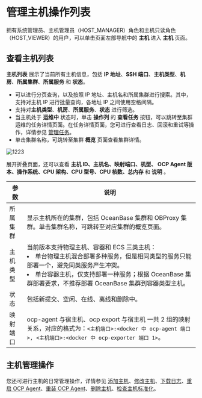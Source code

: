 # 管理主机操作列表

拥有系统管理员、主机管理员（HOST_MANAGER）角色和主机只读角色（HOST_VIEWER）的用户，可以单击页面左部导航中的 **主机** 进入 **主机** 页面。

## 查看主机列表

**主机列表** 展示了当前所有主机信息，包括 **IP 地址**、**SSH 端口**、**主机类型**、**机房**、**所属集群**、**所属服务** 和 **状态**。

* 可以进行分页查询，以及按照 IP 地址、主机名和所属集群进行搜索。其中，支持对主机 IP 进行批量查询，各地址 IP 之间使用空格间隔。
* 支持对**主机类型**、**机房**、**所属服务**、**状态** 进行筛选。
* 当主机处于 **运维中** 状态时，单击 **操作列** 的 **查看任务** 按钮，可以跳转至集群运维的任务详情页面。在任务详情页面，您可进行查看日志、回滚和重试等操作，详情参见 [管理任务](../1600.system-management-features/100.manage-tasks.md)。
* 单击集群名称，可跳转至集群 **概览** 页面查看集群详情。

![1223](https://obbusiness-private.oss-cn-shanghai.aliyuncs.com/doc/img/ocp/421/%E4%B8%BB%E6%9C%BA%E5%88%97%E8%A1%A82.png)

展开折叠页面，还可以查看 **主机 ID、主机名、映射端口、机型、 OCP Agent 版本、操作系统、CPU 架构、CPU 型号、CPU 核数、总内存** 和 **说明** 。

|   参数   |     说明        |
|--------|-----------|
| 所属集群   | 显示主机所在的集群，包括 OceanBase 集群和 OBProxy 集群。单击集群名称，可跳转至对应集群的概览页面。      |
| 主机类型   | 当前版本支持物理主机、容器和 ECS 三类主机：<li>单台物理主机混合部署多种服务，但是相同类型的服务只能部署一个，避免同类服务产生冲突。</li><li> 单台容器主机，仅支持部署一种服务；根据 OceanBase 集群部署要求，不推荐部署 OceanBase 集群到容器类型主机。 </li>  |
| 状态     | 包括新提交、空闲、在线、离线和删除中。    |
| 映射端口 | ocp-agent 与宿主机、ocp export 与宿主机 一共 2 组的映射关系，对应的格式为：`<主机端口>:<docker 中 ocp-agent 端口>, <主机端口>:<docker 中 ocp-exporter 端口 1>`。       |

## 主机管理操作

您还可进行主机的日常管理操作，详情参见 [添加主机](200.add-a-host.md)、[修改主机](300.modify-host.md)、[下载日志](../1300.log-service/200.download-log.md)、[重启 OCP Agent](400.restart-the-ocp-agent.md)、[重装 OCP Agent](500.reinstall-ocp-agent.md)、[删除主机](550.delete-a-host.md)、[检查主机标准化](600.normalization-agent.md)。
